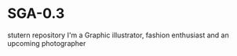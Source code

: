 # SGA-0.3
stutern repository
I'm a Graphic illustrator, fashion enthusiast and  an upcoming photographer

